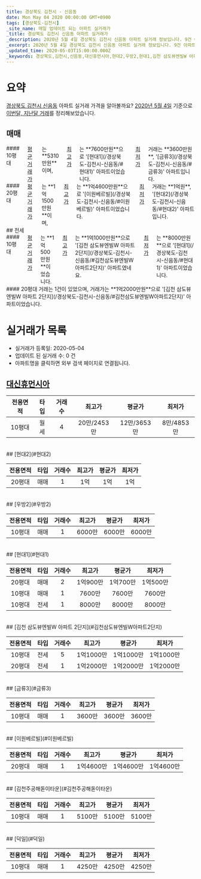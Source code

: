 ```yaml
---
title: 경상북도 김천시 - 신음동
date: Mon May 04 2020 00:00:00 GMT+0900
tags: [경상북도-김천시]
_site_name: 매일 업데이트 되는 아파트 실거래가
_title: 경상북도 김천시 신음동 아파트 실거래가
_description: 2020년 5월 4일 경상북도 김천시 신음동 아파트 실거래 정보입니다. 9건 아파트 정보가 있습니다.
_excerpt: 2020년 5월 4일 경상북도 김천시 신음동 아파트 실거래 정보입니다. 9건 아파트 정보가 있습니다.
_updated_time: 2020-05-03T15:00:00.000Z
_keywords: 경상북도,김천시,신음동,대신휴먼시아,현대2,우방2,현대1,김천 삼도뷰엔빌W 아파트 2단지,금류3,이원베르빌,김천주공해돋이타운,덕일
---
```





# 요약
<ins>경상북도 김천시 신음동</ins> 아파트 실거래 가격을 알아볼까요? <ins>2020년 5월 4일</ins> 기준으로 <ins>이번달, 지난달 거래</ins>를 정리해보았습니다.

## 매매
<div class="container">
<div class="six columns" markdown="1">
#### 10평대
<ins>평균 거래가</ins>는 **5310만원**이며, <ins>최고가</ins>는 **7600만원**으로 '[현대1](/경상북도-김천시-신음동/#현대1)' 아파트이었습니다. <ins>최저가</ins> 거래는 **3600만원**, '[금류3](/경상북도-김천시-신음동/#금류3)' 아파트입니다.
</div>
<div class="six columns" markdown="1">
#### 20평대
<ins>평균 거래가</ins>는 **1억1500만원**이며, <ins>최고가</ins>는 **1억4600만원**으로 '[이원베르빌](/경상북도-김천시-신음동/#이원베르빌)' 아파트이었습니다. <ins>최저가</ins> 거래는 **1억원**, '[현대2](/경상북도-김천시-신음동/#현대2)' 아파트입니다.
</div>
</div>
## 전세
<div class="container">
<div class="six columns" markdown="1">
#### 10평대
<ins>평균 거래가</ins>는 **1억500만원**이었습니다. <ins>최고가</ins>는 **1억1000만원**으로 '[김천 삼도뷰엔빌W 아파트 2단지](/경상북도-김천시-신음동/#김천삼도뷰엔빌W아파트2단지)' 아파트였네요. <ins>최저가</ins>는 **8000만원**으로 '[현대1](/경상북도-김천시-신음동/#현대1)' 아파트이었습니다.
</div>
<div class="six columns" markdown="1">
#### 20평대
거래는 1건이 있었으며, 거래가는 **1억2000만원**으로 '[김천 삼도뷰엔빌W 아파트 2단지](/경상북도-김천시-신음동/#김천삼도뷰엔빌W아파트2단지)' 아파트이었습니다.
</div>
</div>



# 실거래가 목록
- 실거래가 등록일: 2020-05-04
- 업데이트 된 실거래 수: 0 건
- 아파트명을 클릭하면 외부 검색 페이지로 연결됩니다.

## [대신휴먼시아](#대신휴먼시아)

|전용면적|타입|거래수|최고가|평균가|최저가|
|:---:|:---:|:---:|:---:|:---:|:---:|
|10평대|<span class="deal-type-3">월세</span>|4|20만/2453만|12만/3653만|8만/4853만|

<br/>
## [현대2](#현대2)

|전용면적|타입|거래수|최고가|평균가|최저가|
|:---:|:---:|:---:|:---:|:---:|:---:|
|20평대|<span class="deal-type-1">매매</span>|1|1억|1억|1억|

<br/>
## [우방2](#우방2)

|전용면적|타입|거래수|최고가|평균가|최저가|
|:---:|:---:|:---:|:---:|:---:|:---:|
|10평대|<span class="deal-type-1">매매</span>|1|6000만|6000만|6000만|

<br/>
## [현대1](#현대1)

|전용면적|타입|거래수|최고가|평균가|최저가|
|:---:|:---:|:---:|:---:|:---:|:---:|
|20평대|<span class="deal-type-1">매매</span>|2|1억900만|1억700만|1억500만|
|10평대|<span class="deal-type-1">매매</span>|1|7600만|7600만|7600만|
|10평대|<span class="deal-type-2">전세</span>|1|8000만|8000만|8000만|

<br/>
## [김천 삼도뷰엔빌W 아파트 2단지](#김천삼도뷰엔빌W아파트2단지)

|전용면적|타입|거래수|최고가|평균가|최저가|
|:---:|:---:|:---:|:---:|:---:|:---:|
|10평대|<span class="deal-type-2">전세</span>|5|1억1000만|1억1000만|1억1000만|
|20평대|<span class="deal-type-2">전세</span>|1|1억2000만|1억2000만|1억2000만|

<br/>
## [금류3](#금류3)

|전용면적|타입|거래수|최고가|평균가|최저가|
|:---:|:---:|:---:|:---:|:---:|:---:|
|10평대|<span class="deal-type-1">매매</span>|1|3600만|3600만|3600만|

<br/>
## [이원베르빌](#이원베르빌)

|전용면적|타입|거래수|최고가|평균가|최저가|
|:---:|:---:|:---:|:---:|:---:|:---:|
|20평대|<span class="deal-type-1">매매</span>|1|1억4600만|1억4600만|1억4600만|

<br/>
## [김천주공해돋이타운](#김천주공해돋이타운)

|전용면적|타입|거래수|최고가|평균가|최저가|
|:---:|:---:|:---:|:---:|:---:|:---:|
|10평대|<span class="deal-type-1">매매</span>|1|5100만|5100만|5100만|

<br/>
## [덕일](#덕일)

|전용면적|타입|거래수|최고가|평균가|최저가|
|:---:|:---:|:---:|:---:|:---:|:---:|
|10평대|<span class="deal-type-1">매매</span>|1|4250만|4250만|4250만|

<br/>




